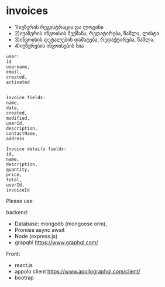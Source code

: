 # invoices

* 1)იუზერის რეგისტრაცია და ლოგინი
* 2)იუაზერის ინვოისის შექმანა, რედატირება, წაშლა, ლისტი
* 3)ინვოისის დეტალების დამატება, რედაქტირება, წაშლა.
* 4)იუზერების ინვოისების სია

```
user:
id
username,
email,
created,
activated


Invoice fields:
name,
date,
created,
modified,
userId,
description,
contactName,
address

Invoice details fields:
id,
name,
description,
quantity,
price,
total,
userId,
invoiceId
```

Please use:

backend:
* Database: mongodb (mongoose orm),
* Promise async await
* Node (express.js)
* grapqhl https://www.graphql.com/

Front: 
* react.js
* appolo client https://www.apollographql.com/client/
* bootrap
